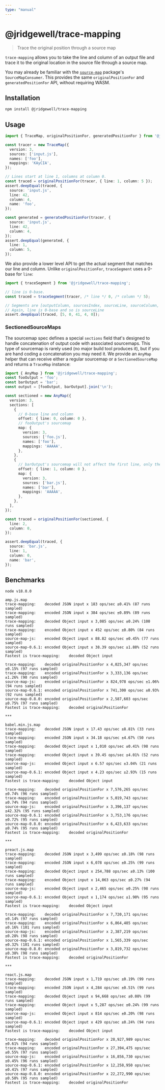 ```yaml
---
type: "manual"
---
```


# @jridgewell/trace-mapping

> Trace the original position through a source map

`trace-mapping` allows you to take the line and column of an output file and trace it to the
original location in the source file through a source map.

You may already be familiar with the [`source-map`][source-map] package's `SourceMapConsumer`. This
provides the same `originalPositionFor` and `generatedPositionFor` API, without requiring WASM.

## Installation

```sh
npm install @jridgewell/trace-mapping
```

## Usage

```typescript
import { TraceMap, originalPositionFor, generatedPositionFor } from '@jridgewell/trace-mapping';

const tracer = new TraceMap({
  version: 3,
  sources: ['input.js'],
  names: ['foo'],
  mappings: 'KAyCIA',
});

// Lines start at line 1, columns at column 0.
const traced = originalPositionFor(tracer, { line: 1, column: 5 });
assert.deepEqual(traced, {
  source: 'input.js',
  line: 42,
  column: 4,
  name: 'foo',
});

const generated = generatedPositionFor(tracer, {
  source: 'input.js',
  line: 42,
  column: 4,
});
assert.deepEqual(generated, {
  line: 1,
  column: 5,
});
```

We also provide a lower level API to get the actual segment that matches our line and column. Unlike
`originalPositionFor`, `traceSegment` uses a 0-base for `line`:

```typescript
import { traceSegment } from '@jridgewell/trace-mapping';

// line is 0-base.
const traced = traceSegment(tracer, /* line */ 0, /* column */ 5);

// Segments are [outputColumn, sourcesIndex, sourceLine, sourceColumn, namesIndex]
// Again, line is 0-base and so is sourceLine
assert.deepEqual(traced, [5, 0, 41, 4, 0]);
```

### SectionedSourceMaps

The sourcemap spec defines a special `sections` field that's designed to handle concatenation of
output code with associated sourcemaps. This type of sourcemap is rarely used (no major build tool
produces it), but if you are hand coding a concatenation you may need it. We provide an `AnyMap`
helper that can receive either a regular sourcemap or a `SectionedSourceMap` and returns a
`TraceMap` instance:

```typescript
import { AnyMap } from '@jridgewell/trace-mapping';
const fooOutput = 'foo';
const barOutput = 'bar';
const output = [fooOutput, barOutput].join('\n');

const sectioned = new AnyMap({
  version: 3,
  sections: [
    {
      // 0-base line and column
      offset: { line: 0, column: 0 },
      // fooOutput's sourcemap
      map: {
        version: 3,
        sources: ['foo.js'],
        names: ['foo'],
        mappings: 'AAAAA',
      },
    },
    {
      // barOutput's sourcemap will not affect the first line, only the second
      offset: { line: 1, column: 0 },
      map: {
        version: 3,
        sources: ['bar.js'],
        names: ['bar'],
        mappings: 'AAAAA',
      },
    },
  ],
});

const traced = originalPositionFor(sectioned, {
  line: 2,
  column: 0,
});

assert.deepEqual(traced, {
  source: 'bar.js',
  line: 1,
  column: 0,
  name: 'bar',
});
```

## Benchmarks

```
node v18.0.0

amp.js.map
trace-mapping:    decoded JSON input x 183 ops/sec ±0.41% (87 runs sampled)
trace-mapping:    encoded JSON input x 384 ops/sec ±0.89% (89 runs sampled)
trace-mapping:    decoded Object input x 3,085 ops/sec ±0.24% (100 runs sampled)
trace-mapping:    encoded Object input x 452 ops/sec ±0.80% (84 runs sampled)
source-map-js:    encoded Object input x 88.82 ops/sec ±0.45% (77 runs sampled)
source-map-0.6.1: encoded Object input x 38.39 ops/sec ±1.88% (52 runs sampled)
Fastest is trace-mapping:    decoded Object input

trace-mapping:    decoded originalPositionFor x 4,025,347 ops/sec ±0.15% (97 runs sampled)
trace-mapping:    encoded originalPositionFor x 3,333,136 ops/sec ±1.26% (90 runs sampled)
source-map-js:    encoded originalPositionFor x 824,978 ops/sec ±1.06% (94 runs sampled)
source-map-0.6.1: encoded originalPositionFor x 741,300 ops/sec ±0.93% (92 runs sampled)
source-map-0.8.0: encoded originalPositionFor x 2,587,603 ops/sec ±0.75% (97 runs sampled)
Fastest is trace-mapping:    decoded originalPositionFor

***

babel.min.js.map
trace-mapping:    decoded JSON input x 17.43 ops/sec ±8.81% (33 runs sampled)
trace-mapping:    encoded JSON input x 34.18 ops/sec ±4.67% (50 runs sampled)
trace-mapping:    decoded Object input x 1,010 ops/sec ±0.41% (98 runs sampled)
trace-mapping:    encoded Object input x 39.45 ops/sec ±4.01% (52 runs sampled)
source-map-js:    encoded Object input x 6.57 ops/sec ±3.04% (21 runs sampled)
source-map-0.6.1: encoded Object input x 4.23 ops/sec ±2.93% (15 runs sampled)
Fastest is trace-mapping:    decoded Object input

trace-mapping:    decoded originalPositionFor x 7,576,265 ops/sec ±0.74% (96 runs sampled)
trace-mapping:    encoded originalPositionFor x 5,019,743 ops/sec ±0.74% (94 runs sampled)
source-map-js:    encoded originalPositionFor x 3,396,137 ops/sec ±42.32% (95 runs sampled)
source-map-0.6.1: encoded originalPositionFor x 3,753,176 ops/sec ±0.72% (95 runs sampled)
source-map-0.8.0: encoded originalPositionFor x 6,423,633 ops/sec ±0.74% (95 runs sampled)
Fastest is trace-mapping:    decoded originalPositionFor

***

preact.js.map
trace-mapping:    decoded JSON input x 3,499 ops/sec ±0.18% (98 runs sampled)
trace-mapping:    encoded JSON input x 6,078 ops/sec ±0.25% (99 runs sampled)
trace-mapping:    decoded Object input x 254,788 ops/sec ±0.13% (100 runs sampled)
trace-mapping:    encoded Object input x 14,063 ops/sec ±0.27% (94 runs sampled)
source-map-js:    encoded Object input x 2,465 ops/sec ±0.25% (98 runs sampled)
source-map-0.6.1: encoded Object input x 1,174 ops/sec ±1.90% (95 runs sampled)
Fastest is trace-mapping:    decoded Object input

trace-mapping:    decoded originalPositionFor x 7,720,171 ops/sec ±0.14% (97 runs sampled)
trace-mapping:    encoded originalPositionFor x 6,864,485 ops/sec ±0.16% (101 runs sampled)
source-map-js:    encoded originalPositionFor x 2,387,219 ops/sec ±0.28% (98 runs sampled)
source-map-0.6.1: encoded originalPositionFor x 1,565,339 ops/sec ±0.32% (101 runs sampled)
source-map-0.8.0: encoded originalPositionFor x 3,819,732 ops/sec ±0.38% (98 runs sampled)
Fastest is trace-mapping:    decoded originalPositionFor

***

react.js.map
trace-mapping:    decoded JSON input x 1,719 ops/sec ±0.19% (99 runs sampled)
trace-mapping:    encoded JSON input x 4,284 ops/sec ±0.51% (99 runs sampled)
trace-mapping:    decoded Object input x 94,668 ops/sec ±0.08% (99 runs sampled)
trace-mapping:    encoded Object input x 5,287 ops/sec ±0.24% (99 runs sampled)
source-map-js:    encoded Object input x 814 ops/sec ±0.20% (98 runs sampled)
source-map-0.6.1: encoded Object input x 429 ops/sec ±0.24% (94 runs sampled)
Fastest is trace-mapping:    decoded Object input

trace-mapping:    decoded originalPositionFor x 28,927,989 ops/sec ±0.61% (94 runs sampled)
trace-mapping:    encoded originalPositionFor x 27,394,475 ops/sec ±0.55% (97 runs sampled)
source-map-js:    encoded originalPositionFor x 16,856,730 ops/sec ±0.45% (96 runs sampled)
source-map-0.6.1: encoded originalPositionFor x 12,258,950 ops/sec ±0.41% (97 runs sampled)
source-map-0.8.0: encoded originalPositionFor x 22,272,990 ops/sec ±0.58% (95 runs sampled)
Fastest is trace-mapping:    decoded originalPositionFor
```

[source-map]: https://www.npmjs.com/package/source-map
